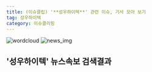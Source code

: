```yaml
---
title: (이슈클립) '**성우하이텍**' 관련 이슈, 기사 모아 보기
tag: 성우하이텍
category: 이슈클리핑
---
```

![wordcloud](https://s3.ap-northeast-2.amazonaws.com/lyrics101-wordcloud/2018-09-14-1536868194.png)
![news_img](https://user-images.githubusercontent.com/42597476/44507050-1206f400-a6e4-11e8-8d98-7ffbfebb353f.png)
## **'**성우하이텍**'** 뉴스속보 검색결과

